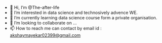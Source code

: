 - 👋 Hi, I’m @The-after-life
- 👀 I’m interested in data science and technosively advence WE.
- 🌱 I’m currently learning data science course form a private organisation. 
- 💞️ I’m looking to collaborate on ...
- 📫 How to reach me can contact by email id : akshaymayekar02399@gmail.com

<!---
The-after-life/The-after-life is a ✨ special ✨ repository because its `README.md` (this file) appears on your GitHub profile.
You can click the Preview link to take a look at your changes.
--->
